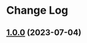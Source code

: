 # Change Log

## [1.0.0](https://github.com/AgoraIO-Usecase/AgoraChat-rn/releases/tag/uikit@1.0.0) (2023-07-04)